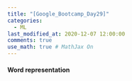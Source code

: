 ```yaml
---
title: "[Google_Bootcamp_Day29]"
categories: 
  - ML
last_modified_at: 2020-12-07 12:00:00
comments: true
use_math: true # MathJax On
---
```


#### Word representation

